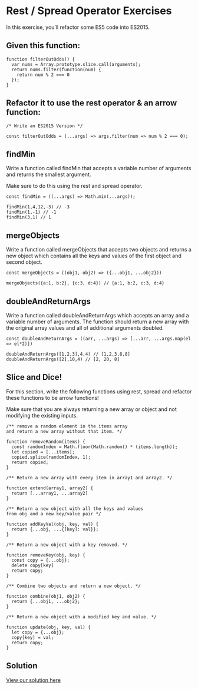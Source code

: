 Rest / Spread Operator Exercises
================================

In this exercise, you’ll refactor some ES5 code into ES2015.

Given this function:
--------------------
```
function filterOutOdds() {
  var nums = Array.prototype.slice.call(arguments);
  return nums.filter(function(num) {
    return num % 2 === 0
  });
}
```
Refactor it to use the rest operator & an arrow function:
---------------------------------------------------------
```
/* Write an ES2015 Version */

const filterOutOdds = (...args) => args.filter(num => num % 2 === 0);

```
findMin
-------

Write a function called findMin that accepts a variable number of arguments and returns the smallest argument.

Make sure to do this using the rest and spread operator.
```
const findMin = ((...args) => Math.min(...args));

findMin(1,4,12,-3) // -3
findMin(1,-1) // -1
findMin(3,1) // 1
```
mergeObjects
------------

Write a function called mergeObjects that accepts two objects and returns a new object which contains all the keys and values of the first object and second object.
```
const mergeObjects = ((obj1, obj2) => ({...obj1, ...obj2}))

mergeObjects({a:1, b:2}, {c:3, d:4}) // {a:1, b:2, c:3, d:4}
```
doubleAndReturnArgs
-------------------

Write a function called doubleAndReturnArgs which accepts an array and a variable number of arguments. The function should return a new array with the original array values and all of additional arguments doubled.
```
const doubleAndReturnArgs = ((arr, ...args) => [...arr, ...args.map(el => el*2)])

doubleAndReturnArgs([1,2,3],4,4) // [1,2,3,8,8]
doubleAndReturnArgs([2],10,4) // [2, 20, 8]
```
Slice and Dice!
---------------

For this section, write the following functions using rest, spread and refactor these functions to be arrow functions!

Make sure that you are always returning a new array or object and not modifying the existing inputs.
```
/** remove a random element in the items array
and return a new array without that item. */

function removeRandom(items) {
  const randomIndex = Math.floor(Math.random() * (items.length));
  let copied = [...items];
  copied.splice(randomIndex, 1);
  return copied;
}

/** Return a new array with every item in array1 and array2. */

function extend(array1, array2) {
  return [...array1, ...array2]
}

/** Return a new object with all the keys and values
from obj and a new key/value pair */

function addKeyVal(obj, key, val) {
  return {...obj, ...{[key]: val}};
}

/** Return a new object with a key removed. */

function removeKey(obj, key) {
  const copy = {...obj};
  delete copy[key]
  return copy;
}

/** Combine two objects and return a new object. */

function combine(obj1, obj2) {
  return {...obj1, ...obj2};
}

/** Return a new object with a modified key and value. */

function update(obj, key, val) {
  let copy = {...obj};
  copy[key] = val;
  return copy;
}
```
Solution
--------

[View our solution here](solution/index.html)